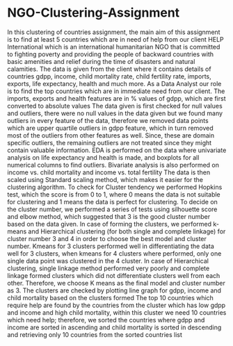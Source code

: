 # NGO-Clustering-Assignment

  In this clustering of countries assignment, the main aim of this assignment is to find at least 5 countries which are in need of help from our client HELP International which is an international humanitarian NGO that is committed to fighting poverty and providing the people of backward countries with basic amenities and relief during the time of disasters and natural calamities.
  The data is given from the client where it contains details of countries gdpp, income, child mortality rate, child fertility rate, imports, exports, life expectancy, health and much more. As a Data Analyst our role is to find the top countries which are in immediate need from our client. The imports, exports and health features are in % values of gdpp, which are first converted to absolute values
  The data given is first checked for null values and outliers, there were no null values in the data given but we found many outliers in every feature of the data, therefore we removed data points which are upper quartile outliers in gdpp feature, which in turn removed most of the outliers from other features as well. Since, these are domain specific outliers, the remaining outliers are not treated since they might contain valuable information.
  EDA is performed on the data where univariate analysis on life expectancy and health is made, and boxplots for all numerical columns to find outliers. Bivariate analysis is also performed on income vs. child mortality and income vs. total fertility
  The data is then scaled using Standard scaling method, which makes it easier for the clustering algorithm.
  To check for Cluster tendency we performed Hopkins test, which the score is from 0 to 1, where 0 means the data is not suitable for clustering and 1 means the data is perfect for clustering. To decide on the cluster number, we performed a series of tests using silhouette score and elbow method, which suggested that 3 is the good cluster number based on the data given.
  In case of forming the clusters, we performed k-means and Hierarchical clustering (for both single and complete linkage) for cluster number 3 and 4 in order to choose the best model and cluster number. Kmeans for 3 clusters performed well in differentiating the data well for 3 clusters, when kmeans for 4 clusters where performed, only one single data point was clustered in the 4 cluster. In case of Hierarchical clustering, single linkage method performed very poorly and complete linkage formed clusters which did not differentiate clusters well from each other. Therefore, we choose K means as the final model and cluster number as 3. The clusters are checked by plotting line graph for gdpp, income and child mortality based on the clusters formed
  The top 10 countries which require help are found by the countries from the cluster which has low gdpp and income and high child mortality, within this cluster we need 10 countries which need help; therefore, we sorted the countries where gdpp and income are sorted in ascending and child mortality is sorted in descending and retrieving only 10 countries from the sorted countries list
